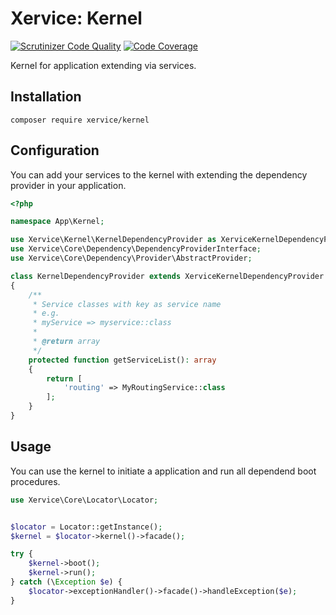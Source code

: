 Xervice: Kernel
=====================

[![Scrutinizer Code Quality](https://scrutinizer-ci.com/g/xervice/kernel/badges/quality-score.png?b=master)](https://scrutinizer-ci.com/g/xervice/kernel/?branch=master)
[![Code Coverage](https://scrutinizer-ci.com/g/xervice/kernel/badges/coverage.png?b=master)](https://scrutinizer-ci.com/g/xervice/kernel/?branch=master)

Kernel for application extending via services.


Installation
----------------
```
composer require xervice/kernel
```

Configuration
---------------

You can add your services to the kernel with extending the dependency provider in your application.

```php
<?php

namespace App\Kernel;

use Xervice\Kernel\KernelDependencyProvider as XerviceKernelDependencyProvider;
use Xervice\Core\Dependency\DependencyProviderInterface;
use Xervice\Core\Dependency\Provider\AbstractProvider;

class KernelDependencyProvider extends XerviceKernelDependencyProvider
{
    /**
     * Service classes with key as service name
     * e.g.
     * myService => myservice::class
     *
     * @return array
     */
    protected function getServiceList(): array
    {
        return [
            'routing' => MyRoutingService::class
        ];
    }
}
```

Usage
-----------
You can use the kernel to initiate a application and run all dependend boot procedures.

```php
use Xervice\Core\Locator\Locator;


$locator = Locator::getInstance();
$kernel = $locator->kernel()->facade();

try {
    $kernel->boot();
    $kernel->run();
} catch (\Exception $e) {
    $locator->exceptionHandler()->facade()->handleException($e);
}
```